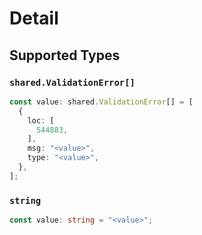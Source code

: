 # Detail


## Supported Types

### `shared.ValidationError[]`

```typescript
const value: shared.ValidationError[] = [
  {
    loc: [
      544883,
    ],
    msg: "<value>",
    type: "<value>",
  },
];
```

### `string`

```typescript
const value: string = "<value>";
```

